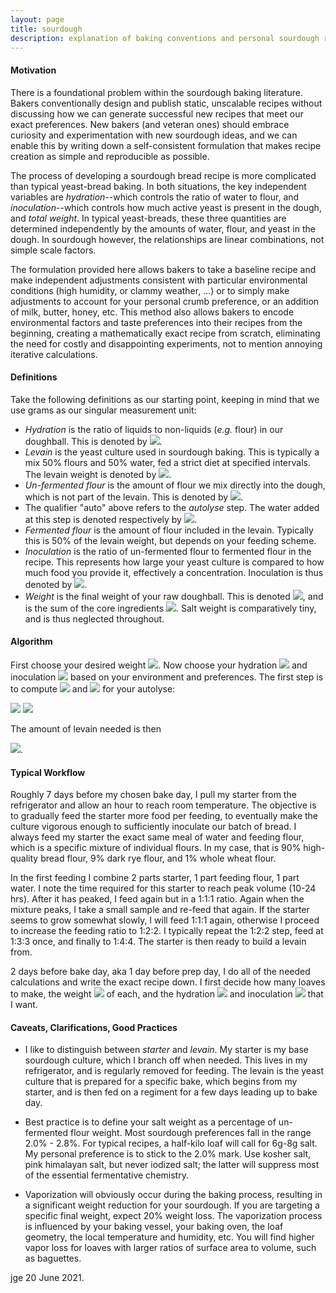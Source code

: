 ```yaml
---
layout: page
title: sourdough
description: explanation of baking conventions and personal sourdough recipes
---
```


#### Motivation
There is a foundational problem within the sourdough baking literature.  Bakers conventionally design and publish static, unscalable recipes without discussing how we can generate successful new recipes that meet our exact preferences. New bakers (and veteran ones) should embrace curiosity and experimentation with new sourdough ideas, and we can enable this by writing down a self-consistent formulation that makes recipe creation as simple and reproducible as possible.

The process of developing a sourdough bread recipe is more complicated than typical yeast-bread baking. In both situations, the key independent variables are *hydration*--which controls the ratio of water to flour, and *inoculation*--which controls how much active yeast is present in the dough, and *total weight*. In typical yeast-breads, these three quantities are determined independently by the amounts of water, flour, and yeast in the dough. In sourdough however, the relationships are linear combinations, not simple scale factors. 

The formulation provided here allows bakers to take a baseline recipe and make independent adjustments consistent with particular environmental conditions (high humidity, or clammy weather, ...) or to simply make adjustments to account for your personal crumb preference, or an addition of milk, butter, honey, etc. This method also allows bakers to encode environmental factors and taste preferences into their recipes from the beginning, creating a mathematically exact recipe from scratch, eliminating the need for costly and disappointing experiments, not to mention annoying iterative calculations. 



#### Definitions

Take the following definitions as our starting point, keeping in mind that we use grams as our singular measurement unit: 

- *Hydration* is the ratio of liquids to non-liquids (*e.g.* flour) in our doughball. This is denoted by <img src="https://render.githubusercontent.com/render/math?math=H">.
- *Levain* is the yeast culture used in sourdough baking. This is typically a mix 50% flours and 50% water, fed a strict diet at specified intervals. The levain weight is denoted by <img src="https://render.githubusercontent.com/render/math?math=L">.
- *Un-fermented flour* is the amount of flour we mix directly into the dough, which is not part of the levain. This is denoted by <img src="https://render.githubusercontent.com/render/math?math=f_{auto}">. 
- The qualifier "auto" above refers to the *autolyse* step. The water added at this step is denoted respectively by <img src="https://render.githubusercontent.com/render/math?math=h_{auto}">.
- *Fermented flour* is the amount of flour included in the levain. Typically this is 50% of the levain weight, but depends on your feeding scheme.
- *Inoculation* is the ratio of un-fermented flour to fermented flour in the recipe. This represents how large your yeast culture is compared to how much food you provide it, effectively a concentration. Inoculation is thus denoted by <img src="https://render.githubusercontent.com/render/math?math=C">.
 - *Weight* is the final weight of your raw doughball. This is denoted <img src="https://render.githubusercontent.com/render/math?math=W">, and is the sum of the core ingredients <img src="https://render.githubusercontent.com/render/math?math=W=f_{auto}%2Bh_{auto}%2BL">. Salt weight is comparatively tiny, and is thus neglected throughout.

#### Algorithm

First choose your desired weight <img src="https://render.githubusercontent.com/render/math?math=W">. Now choose your hydration <img src="https://render.githubusercontent.com/render/math?math=H"> and inoculation <img src="https://render.githubusercontent.com/render/math?math=C"> based on your environment and preferences. The first step is to compute <img src="https://render.githubusercontent.com/render/math?math=f_{auto}"> and <img src="https://render.githubusercontent.com/render/math?math=h_{auto}"> for your autolyse:

<img src="https://render.githubusercontent.com/render/math?math=f_{auto}=W/(1%2BH)(1%2BC)">

<img src="https://render.githubusercontent.com/render/math?math=h_{auto}=f_{auto}[H(1%2BC)-C]">

The amount of levain needed is then

<img src="https://render.githubusercontent.com/render/math?math=L=2C f_{auto}">.



#### Typical Workflow

Roughly 7 days before my chosen bake day, I pull my starter from the refrigerator and allow an hour to reach room temperature. The objective is to gradually feed the starter more food per feeding, to eventually make the culture vigorous enough to sufficiently inoculate our batch of bread. I always feed my starter the exact same meal of water and feeding flour, which is a specific mixture of individual flours. In my case, that is 90% high-quality bread flour, 9% dark rye flour, and 1% whole wheat flour.  

In the first feeding I combine 2 parts starter, 1 part feeding flour, 1 part water. I note the time required for this starter to reach peak volume (10-24 hrs). After it has peaked, I feed again but in a 1:1:1 ratio. Again when the mixture peaks, I take a small sample and re-feed that again. If the starter seems to grow somewhat slowly, I will feed 1:1:1 again, otherwise I proceed to increase the feeding ratio to 1:2:2. I typically repeat the 1:2:2 step, feed at 1:3:3 once, and finally to 1:4:4. The starter is then ready to build a levain from. 

2 days before bake day, aka 1 day before prep day, I do all of the needed calculations and write the exact recipe down. I first decide how many loaves to make, the weight <img src="https://render.githubusercontent.com/render/math?math=W"> of each, and the hydration <img src="https://render.githubusercontent.com/render/math?math=H"> and inoculation <img src="https://render.githubusercontent.com/render/math?math=C"> that I want. 

#### Caveats, Clarifications, Good Practices

- I like to distinguish between *starter* and *levain*. My starter is my base sourdough culture, which I branch off when needed. This lives in my refrigerator, and is regularly removed for feeding. The levain is the yeast culture that is prepared for a specific bake, which begins from my starter, and is then fed on a regiment for a few days leading up to bake day. 

- Best practice is to define your salt weight as a percentage of un-fermented flour weight. Most sourdough preferences fall in the range 2.0% - 2.8%. For typical recipes, a half-kilo loaf will call for 6g-8g salt. My personal preference is to stick to the 2.0% mark. Use kosher salt, pink himalayan salt, but never iodized salt; the latter will suppress most of the essential fermentative chemistry.

- Vaporization will obviously occur during the baking process, resulting in a significant weight reduction for your sourdough. If you are targeting a specific final weight, expect 20% weight loss. The vaporization process is influenced by your baking vessel, your baking oven, the loaf geometry, the local temperature and humidity, etc. You will find higher vapor loss for loaves with larger ratios of surface area to volume, such as baguettes. 


jge 20 June 2021.
